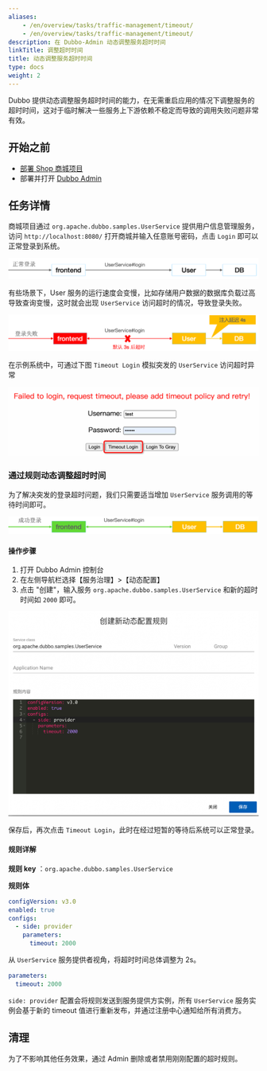 ```yaml
---
aliases:
    - /en/overview/tasks/traffic-management/timeout/
    - /en/overview/tasks/traffic-management/timeout/
description: 在 Dubbo-Admin 动态调整服务超时时间
linkTitle: 调整超时时间
title: 动态调整服务超时时间
type: docs
weight: 2
---
```


Dubbo 提供动态调整服务超时时间的能力，在无需重启应用的情况下调整服务的超时时间，这对于临时解决一些服务上下游依赖不稳定而导致的调用失败问题非常有效。

## 开始之前
* [部署 Shop 商城项目](../#部署商场系统)
* 部署并打开 [Dubbo Admin](../.././../reference/admin/architecture/)

## 任务详情

商城项目通过 `org.apache.dubbo.samples.UserService` 提供用户信息管理服务，访问 `http://localhost:8080/` 打开商城并输入任意账号密码，点击 `Login` 即可以正常登录到系统。

![timeout1.png](/imgs/v3/tasks/timeout/timeout1.png)

有些场景下，User 服务的运行速度会变慢，比如存储用户数据的数据库负载过高导致查询变慢，这时就会出现 `UserService` 访问超时的情况，导致登录失败。

![timeout2.png](/imgs/v3/tasks/timeout/timeout2.png)

在示例系统中，可通过下图 `Timeout Login` 模拟突发的 `UserService` 访问超时异常

![timeout4.png](/imgs/v3/tasks/timeout/timeout4.png)

### 通过规则动态调整超时时间

为了解决突发的登录超时问题，我们只需要适当增加 `UserService` 服务调用的等待时间即可。

![timeout3.png](/imgs/v3/tasks/timeout/timeout3.png)

#### 操作步骤
1. 打开 Dubbo Admin 控制台
2. 在左侧导航栏选择【服务治理】>【动态配置】
3. 点击 "创建"，输入服务 `org.apache.dubbo.samples.UserService` 和新的超时时间如 `2000` 即可。

![Admin 超时时间设置截图](/imgs/v3/tasks/timeout/timeout_admin.png)

保存后，再次点击 `Timeout Login`，此时在经过短暂的等待后系统可以正常登录。

#### 规则详解

**规则 key** ：`org.apache.dubbo.samples.UserService`

**规则体**

```yaml
configVersion: v3.0
enabled: true
configs:
  - side: provider
    parameters:
      timeout: 2000
```

从 `UserService` 服务提供者视角，将超时时间总体调整为 2s。

```yaml
parameters:
  timeout: 2000
```

`side: provider` 配置会将规则发送到服务提供方实例，所有 `UserService` 服务实例会基于新的 timeout 值进行重新发布，并通过注册中心通知给所有消费方。

## 清理
为了不影响其他任务效果，通过 Admin 删除或者禁用刚刚配置的超时规则。
